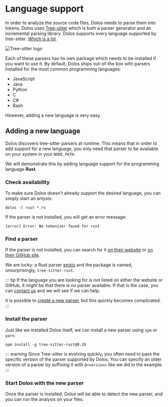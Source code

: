 # Language support

In order to analyze the source code files, Dolos needs to parse them into tokens.
Dolos uses [Tree-sitter](https://tree-sitter.github.io/tree-sitter/) which is
both a parser generator and an incremental parsing library. Dolos supports every
language supported by tree-sitter. [Which is a lot](https://tree-sitter.github.io/tree-sitter/#available-parsers).

![Tree-sitter logo](https://tree-sitter.github.io/tree-sitter/assets/images/tree-sitter-small.png)

Each of these parsers has its own package which needs to be installed if you want
to use it. By default, Dolos ships out-of-the box with parsers installed for the
most common programming languages:
- JavaScript
- Java
- Python
- C
- C#
- Bash

However, adding a new language is very easy.

## Adding a new language

Dolos discovers tree-sitter parsers at runtime. This means that in order to add
support for a new language, you only need that parser to be available on your
system in your `NODE_PATH`.

We will demonstrate this by adding language support for the programming language **Rust**.

### Check availability

To make sure Dolos doesn't already support the desired language, you can simply start
an anlysis:

```shell
dolos -l rust *.rs
```

If the parser is not installed, you will get an error message:
```
[error] Error: No tokenizer found for rust
```

### Find a parser

If the parser is not installed, you can search for it [on their website](https://tree-sitter.github.io/tree-sitter/#available-parsers)
or [on their GitHub site](https://github.com/tree-sitter).

We are lucky: a Rust parser [exists](https://github.com/tree-sitter/tree-sitter-rust) and the package is named, unsurprisingly, `tree-sitter-rust`.

::: tip
If the language you are looking for is not listed on either the website or GitHub, it might be that there is no parser available.
If that is the case, you can [contact us](mailto:dodona@ugent.be) and we will see if we can help.

It is possible to [create a new parser](https://tree-sitter.github.io/tree-sitter/creating-parsers), but this quickly becomes complicated. 
:::

### Install the parser

Just like we installed Dolos itself, we can install a new parser using `npm` or `yarn`:
```shell
npm install -g tree-sitter-rust@0.19
```

::: warning
Since Tree-sitter is evolving quickly, you often need to pass the specific version
of the parser supported by Dolos. You can specify an older version of a parser by
suffixing it with `@<version>` like we did in the example.
:::

### Start Dolos with the new parser

Once the parser is installed, Dolos will be able to detect the new parser, and you
can run the analysis on your files.